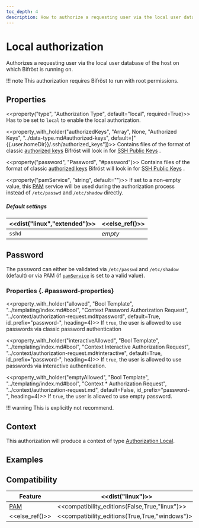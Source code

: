 ```yaml
---
toc_depth: 4
description: How to authorize a requesting user via the local user database of the host on which Bifröst is running on.
---
```

# Local authorization

Authorizes a requesting user via the local user database of the host on which Bifröst is running on.

!!! note
    This authorization requires Bifröst to run with root permissions.

## Properties

<<property("type", "Authorization Type", default="local", required=True)>>
Has to be set to `local` to enable the local authorization.

<<property_with_holder("authorizedKeys", "Array", None, "Authorized Keys", "../data-type.md#authorized-keys", default=["{{.user.homeDir}}/.ssh/authorized_keys"])>>
Contains files of the format of classic [authorized keys](../data-type.md#authorized-keys) Bifröst will look in for [SSH Public Keys](../data-type.md#ssh-public-key) .

<<property("password", "Password", "#password")>>
Contains files of the format of classic [authorized keys](../data-type.md#authorized-keys) Bifröst will look in for [SSH Public Keys](../data-type.md#ssh-public-key) .

<<property("pamService", "string", default="<os and edition specific>")>>
If set to a non-empty value, this [PAM](https://wiki.archlinux.org/title/PAM) service will be used during the authorization process instead of `/etc/passwd` and `/etc/shadow` directly.

##### Default settings

| <<dist("linux","extended")>> | <<else_ref()>> |
| - | - |
| `sshd` | _empty_ |

## Password

The password can either be validated via `/etc/passwd` and `/etc/shadow` (default) or via PAM (if [`pamService`](#property-pamService) is set to a valid value).

### Properties {. #password-properties}

<<property_with_holder("allowed", "Bool Template", "../templating/index.md#bool", "Context Password Authorization Request", "../context/authorization-request.md#password", default=True, id_prefix="password-", heading=4)>>
If `true`, the user is allowed to use passwords via classic password authentication

<<property_with_holder("interactiveAllowed", "Bool Template", "../templating/index.md#bool", "Context Interactive Authorization Request", "../context/authorization-request.md#interactive", default=True, id_prefix="password-", heading=4)>>
If `true`, the user is allowed to use passwords via interactive authentication.

<<property_with_holder("emptyAllowed", "Bool Template", "../templating/index.md#bool", "Context * Authorization Request", "../context/authorization-request.md", default=False, id_prefix="password-", heading=4)>>
If `true`, the user is allowed to use empty password.

!!! warning
    This is explicitly not recommend.

## Context

This authorization will produce a context of type [Authorization Local](../context/authorization.md#local).

## Examples

## Compatibility

| Feature | <<dist("linux")>> | <<dist("windows")>> |
| - | - | - |
| [PAM](#property-pamService) | <<compatibility_editions(False,True,"linux")>> | <<compatibility_editions(False,None,"windows")>> |
| <<else_ref()>> | <<compatibility_editions(True,True,"windows")>> | <<compatibility_editions(False,None,"windows")>> |
